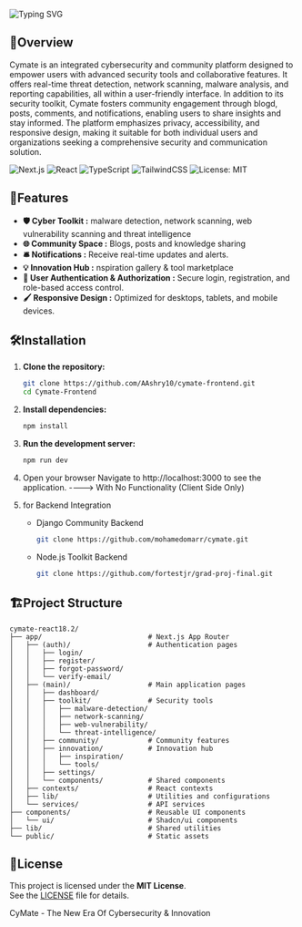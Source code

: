 ![Typing SVG](https://readme-typing-svg.demolab.com/?lines=🚀+Welcome+To+CyMate+!;🛡️+All-in-one+platform+for+Cybersecurity;🧰+Toolkit;💡+Innovation+Station;🌐+Community+Space&color=805AD5&weight=1000&font=Fira%20Code&center=false&width=600&height=60&duration=2000&pause=500)


## 💫Overview 

Cymate is an integrated cybersecurity and community platform designed to empower users with advanced security tools and collaborative features. It offers real-time threat detection, network scanning, malware analysis, and reporting capabilities, all within a user-friendly interface. In addition to its security toolkit, Cymate fosters community engagement through blogd, posts, comments, and notifications, enabling users to share insights and stay informed. The platform emphasizes privacy, accessibility, and responsive design, making it suitable for both individual users and organizations seeking a comprehensive security and communication solution.

![Next.js](https://img.shields.io/badge/Next.js-14.2.5-black?style=for-the-badge&logo=next.js)
![React](https://img.shields.io/badge/React-18.2.0-61DAFB?style=for-the-badge&logo=react&logoColor=white)
![TypeScript](https://img.shields.io/badge/TypeScript-5-3178C6?style=for-the-badge&logo=typescript&logoColor=white)
![TailwindCSS](https://img.shields.io/badge/Tailwind_CSS-3.4.17-06B6D4?style=for-the-badge&logo=tailwindcss&logoColor=white)
![License: MIT](https://img.shields.io/badge/License-MIT-green?style=for-the-badge)


## 🌟Features
- **🛡️ Cyber Toolkit :** malware detection, network scanning, web vulnerability scanning and threat intelligence
- **🌐 Community Space :** Blogs, posts and knowledge sharing
- **🛎️ Notifications :** Receive real-time updates and alerts.
- **💡 Innovation Hub :** nspiration gallery & tool marketplace
- **🔑 User Authentication & Authorization :** Secure login, registration, and role-based access control.
- **🖌️ Responsive Design :** Optimized for desktops, tablets, and mobile devices.

##  🛠️Installation

1. **Clone the repository:**
   ```sh
   git clone https://github.com/AAshry10/cymate-frontend.git
   cd Cymate-Frontend
   ```

2. **Install dependencies:**
   ```sh
   npm install
   ```

3. **Run the development server:**
   ```sh
   npm run dev
   ```
4. Open your browser Navigate to http://localhost:3000 to see the application. ----> With No Functionality (Client Side Only)

5. for Backend Integration

   - Django Community Backend
     ```sh
     git clone https://github.com/mohamedomarr/cymate.git
     ```
   - Node.js Toolkit Backend
     ```sh
     git clone https://github.com/fortestjr/grad-proj-final.git
     ```




## 🏗️Project Structure

```
cymate-react18.2/
├── app/                          # Next.js App Router
│   ├── (auth)/                   # Authentication pages
│   │   ├── login/
│   │   ├── register/
│   │   ├── forgot-password/
│   │   └── verify-email/
│   ├── (main)/                   # Main application pages
│   │   ├── dashboard/
│   │   ├── toolkit/              # Security tools
│   │   │   ├── malware-detection/
│   │   │   ├── network-scanning/
│   │   │   ├── web-vulnerability/
│   │   │   └── threat-intelligence/
│   │   ├── community/            # Community features
│   │   ├── innovation/           # Innovation hub
│   │   │   ├── inspiration/
│   │   │   └── tools/
│   │   ├── settings/
│   │   └── components/           # Shared components
│   ├── contexts/                 # React contexts
│   ├── lib/                      # Utilities and configurations
│   └── services/                 # API services
├── components/                   # Reusable UI components
│   └── ui/                       # Shadcn/ui components
├── lib/                          # Shared utilities
└── public/                       # Static assets
```

## 🧾License
This project is licensed under the **MIT License**.  
See the [LICENSE](./LICENSE) file for details.

CyMate - The New Era Of Cybersecurity & Innovation
